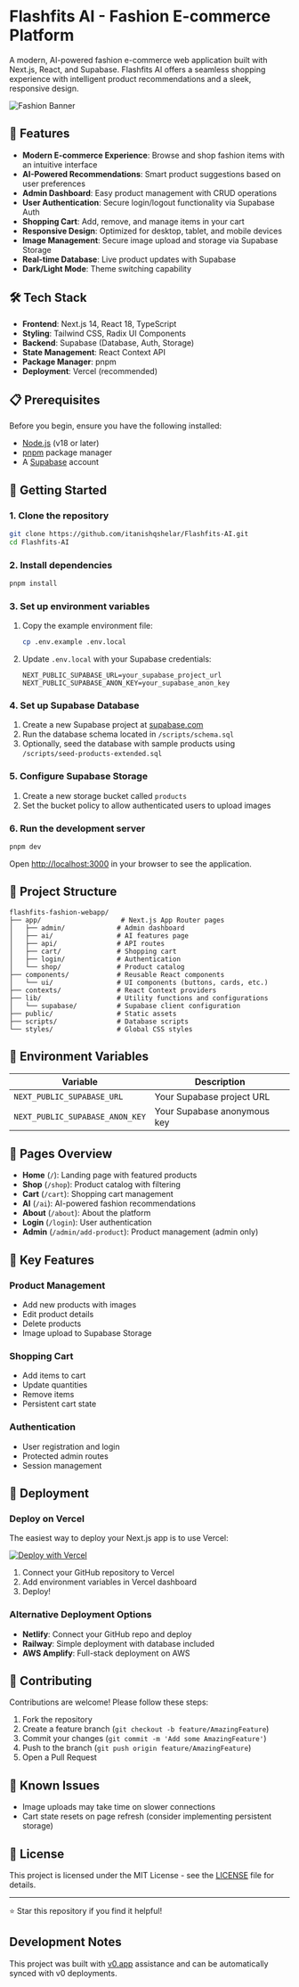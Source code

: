 # Flashfits AI - Fashion E-commerce Platform 

A modern, AI-powered fashion e-commerce web application built with Next.js, React, and Supabase. Flashfits AI offers a seamless shopping experience with intelligent product recommendations and a sleek, responsive design.

![Fashion Banner](public/ai-fashion-hero.png)

## 🌟 Features

- **Modern E-commerce Experience**: Browse and shop fashion items with an intuitive interface
- **AI-Powered Recommendations**: Smart product suggestions based on user preferences
- **Admin Dashboard**: Easy product management with CRUD operations
- **User Authentication**: Secure login/logout functionality via Supabase Auth
- **Shopping Cart**: Add, remove, and manage items in your cart
- **Responsive Design**: Optimized for desktop, tablet, and mobile devices
- **Image Management**: Secure image upload and storage via Supabase Storage
- **Real-time Database**: Live product updates with Supabase
- **Dark/Light Mode**: Theme switching capability

## 🛠️ Tech Stack

- **Frontend**: Next.js 14, React 18, TypeScript
- **Styling**: Tailwind CSS, Radix UI Components
- **Backend**: Supabase (Database, Auth, Storage)
- **State Management**: React Context API
- **Package Manager**: pnpm
- **Deployment**: Vercel (recommended)

## 📋 Prerequisites

Before you begin, ensure you have the following installed:

- [Node.js](https://nodejs.org/) (v18 or later)
- [pnpm](https://pnpm.io/) package manager
- A [Supabase](https://supabase.com/) account

## 🚀 Getting Started

### 1. Clone the repository

```bash
git clone https://github.com/itanishqshelar/Flashfits-AI.git
cd Flashfits-AI
```

### 2. Install dependencies

```bash
pnpm install
```

### 3. Set up environment variables

1. Copy the example environment file:

   ```bash
   cp .env.example .env.local
   ```

2. Update `.env.local` with your Supabase credentials:
   ```env
   NEXT_PUBLIC_SUPABASE_URL=your_supabase_project_url
   NEXT_PUBLIC_SUPABASE_ANON_KEY=your_supabase_anon_key
   ```

### 4. Set up Supabase Database

1. Create a new Supabase project at [supabase.com](https://supabase.com/)
2. Run the database schema located in `/scripts/schema.sql`
3. Optionally, seed the database with sample products using `/scripts/seed-products-extended.sql`

### 5. Configure Supabase Storage

1. Create a new storage bucket called `products`
2. Set the bucket policy to allow authenticated users to upload images

### 6. Run the development server

```bash
pnpm dev
```

Open [http://localhost:3000](http://localhost:3000) in your browser to see the application.

## 📁 Project Structure

```
flashfits-fashion-webapp/
├── app/                    # Next.js App Router pages
│   ├── admin/             # Admin dashboard
│   ├── ai/                # AI features page
│   ├── api/               # API routes
│   ├── cart/              # Shopping cart
│   ├── login/             # Authentication
│   └── shop/              # Product catalog
├── components/            # Reusable React components
│   └── ui/                # UI components (buttons, cards, etc.)
├── contexts/              # React Context providers
├── lib/                   # Utility functions and configurations
│   └── supabase/          # Supabase client configuration
├── public/                # Static assets
├── scripts/               # Database scripts
└── styles/                # Global CSS styles
```

## 🔑 Environment Variables

| Variable                        | Description                 |
| ------------------------------- | --------------------------- |
| `NEXT_PUBLIC_SUPABASE_URL`      | Your Supabase project URL   |
| `NEXT_PUBLIC_SUPABASE_ANON_KEY` | Your Supabase anonymous key |

## 📱 Pages Overview

- **Home** (`/`): Landing page with featured products
- **Shop** (`/shop`): Product catalog with filtering
- **Cart** (`/cart`): Shopping cart management
- **AI** (`/ai`): AI-powered fashion recommendations
- **About** (`/about`): About the platform
- **Login** (`/login`): User authentication
- **Admin** (`/admin/add-product`): Product management (admin only)

## 🛒 Key Features

### Product Management

- Add new products with images
- Edit product details
- Delete products
- Image upload to Supabase Storage

### Shopping Cart

- Add items to cart
- Update quantities
- Remove items
- Persistent cart state

### Authentication

- User registration and login
- Protected admin routes
- Session management

## 🚀 Deployment

### Deploy on Vercel

The easiest way to deploy your Next.js app is to use Vercel:

[![Deploy with Vercel](https://vercel.com/button)](https://vercel.com/new/git/external?repository-url=https://github.com/itanishqshelar/Flashfits-AI)

1. Connect your GitHub repository to Vercel
2. Add environment variables in Vercel dashboard
3. Deploy!

### Alternative Deployment Options

- **Netlify**: Connect your GitHub repo and deploy
- **Railway**: Simple deployment with database included
- **AWS Amplify**: Full-stack deployment on AWS

## 🤝 Contributing

Contributions are welcome! Please follow these steps:

1. Fork the repository
2. Create a feature branch (`git checkout -b feature/AmazingFeature`)
3. Commit your changes (`git commit -m 'Add some AmazingFeature'`)
4. Push to the branch (`git push origin feature/AmazingFeature`)
5. Open a Pull Request

## 🐛 Known Issues

- Image uploads may take time on slower connections
- Cart state resets on page refresh (consider implementing persistent storage)

## 📄 License

This project is licensed under the MIT License - see the [LICENSE](LICENSE) file for details.


---

⭐ Star this repository if you find it helpful!

## Development Notes

This project was built with [v0.app](https://v0.app) assistance and can be automatically synced with v0 deployments.

